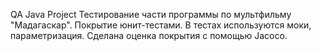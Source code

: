 QA Java Project
Тестирование части программы по мультфильму "Мадагаскар". 
Покрытие юнит-тестами. В тестах используются моки, параметризация. 
Сделана оценка покрытия с помощью Jacoco.

